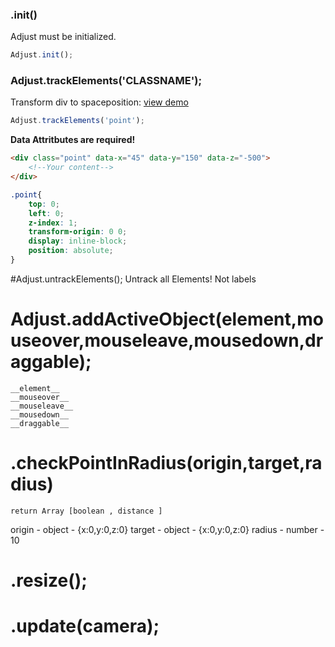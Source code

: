 ### .init()
Adjust must be initialized.
```js
Adjust.init();
```

### Adjust.trackElements('CLASSNAME');
Transform div to spaceposition: <a href="example/example3.html">view demo</a>

```js
Adjust.trackElements('point');
```
__Data Attritbutes are required!__
```html
<div class="point" data-x="45" data-y="150" data-z="-500">
    <!--Your content-->
</div>
```

```css
.point{
    top: 0;
    left: 0;
    z-index: 1;
    transform-origin: 0 0;
    display: inline-block;
    position: absolute;
}
```

#Adjust.untrackElements();
Untrack all Elements! Not labels

# Adjust.addActiveObject(element,mouseover,mouseleave,mousedown,draggable);
    __element__
    __mouseover__
    __mouseleave__
    __mousedown__
    __draggable__

# .checkPointInRadius(origin,target,radius)
    return Array [boolean , distance ]

origin - object - {x:0,y:0,z:0}
target - object - {x:0,y:0,z:0}
radius - number - 10


# .resize();

# .update(camera);





